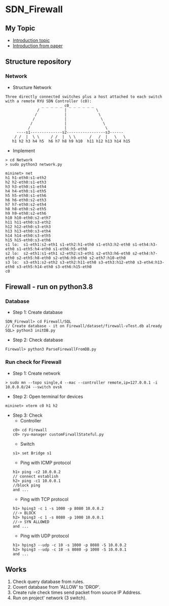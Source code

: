 SDN_Firewall
============
## My Topic
* [Introduction topic](https://github.com/HODUCVU/SDN_Firewall/blob/main/Documents/Project's_Introduction.pdf)
* [Introduction from paper](/Documents/2015-IDP-OpenFlow-Firewall.pdf)
## Structure repository

### Network 
* Structure Network
```
Three directly connected switches plus a host attached to each switch 
with a remote RYU SDN Controller (c0):
                _ _ _ _ _ c0_ _ _ _ _ _
              /           |             \
             /            |              \
            /             |               \
           /              |                \
          /               |                 \
     ----s1--------------s2-----------------s3------
    / /  |  \ \     / /  |  \ \      /   /  |   \   \
   h1 h2 h3 h4 h5  h6 h7 h8 h9 h10  h11 h12 h13 h14 h15
```
* Implement
```
> cd Network 
> sudo python3 network.py

mininet> net
h1 h1-eth0:s1-eth2
h2 h2-eth0:s1-eth3
h3 h3-eth0:s1-eth4
h4 h4-eth0:s1-eth5
h5 h5-eth0:s1-eth6
h6 h6-eth0:s2-eth3
h7 h7-eth0:s2-eth4
h8 h8-eth0:s2-eth5
h9 h9-eth0:s2-eth6
h10 h10-eth0:s2-eth7
h11 h11-eth0:s3-eth2
h12 h12-eth0:s3-eth3
h13 h13-eth0:s3-eth4
h14 h14-eth0:s3-eth5
h15 h15-eth0:s3-eth6
s1 lo:  s1-eth1:s2-eth1 s1-eth2:h1-eth0 s1-eth3:h2-eth0 s1-eth4:h3-eth0 s1-eth5:h4-eth0 s1-eth6:h5-eth0
s2 lo:  s2-eth1:s1-eth1 s2-eth2:s3-eth1 s2-eth3:h6-eth0 s2-eth4:h7-eth0 s2-eth5:h8-eth0 s2-eth6:h9-eth0 s2-eth7:h10-eth0
s3 lo:  s3-eth1:s2-eth2 s3-eth2:h11-eth0 s3-eth3:h12-eth0 s3-eth4:h13-eth0 s3-eth5:h14-eth0 s3-eth6:h15-eth0
c0
```
## Firewall - run on python3.8
### Database
* Step 1: Create database
```
SDN_Firewall> cd Firewall/SQL
// Create database - it on Firewall/dataset/firewall-vTest.db already
SQL> python3 initDB.py
```
* Step 2: Check database  
```
Firewall> python3 ParseFirewallFromDB.py
```

### Run check for Firewall
* Step 1: Create network 
```
> sudo mn --topo single,4 --mac --controller remote,ip=127.0.0.1 -i 10.0.0.0/24 --switch ovsk
```
* Step 2: Open terminal for devices 
```
mininet> xterm c0 h1 h2
```
* Step 3: Check
  * Controller
  ```
  c0> cd Firewall
  c0> ryu-manager customFirwallStateful.py
  ```
  * Switch 
  ```
  s1> set Bridge s1
  ```
  * Ping with ICMP protocol
  ```
  h1> ping -c2 10.0.0.2 
  // connect establish
  h2> ping -c1 10.0.0.1 
  //block ping
  and ...
  ```
  * Ping with TCP protocol
  ```
  h1> hping3 -c 1 -s 1000 -p 8080 10.0.0.2 
  //-> BLOCK 
  h2> hping3 -c 1 -s 8080 -p 1000 10.0.0.1 
  //-> SYN ALLOWED
  and ...
  ```
  * Ping with UDP protocol 
  ```
  h1> hping3 --udp -c 10 -s 1000 -p 8080 -S 10.0.0.2
  h2> hping3 --udp -c 10 -s 8080 -p 1000 -S 10.0.0.1
  and ...
  ```
## Works
1. Check query database from rules.
2. Covert database from 'ALLOW' to 'DROP'.
3. Create rule check times send packet from source IP Address.
4. Run on project' network (3 switch).
